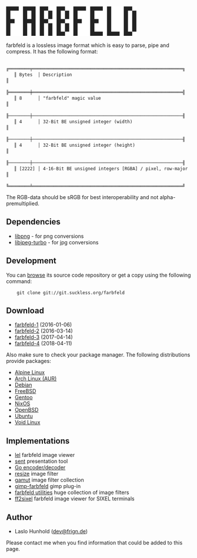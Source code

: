 ![farbfeld](farbfeld.svg)

farbfeld is a lossless image format which is easy to parse, pipe and
compress.
It has the following format:

       ╔════════╤═════════════════════════════════════════════════════════╗
       ║ Bytes  │ Description                                             ║
       ╠════════╪═════════════════════════════════════════════════════════╣
       ║ 8      │ "farbfeld" magic value                                  ║
       ╟────────┼─────────────────────────────────────────────────────────╢
       ║ 4      │ 32-Bit BE unsigned integer (width)                      ║
       ╟────────┼─────────────────────────────────────────────────────────╢
       ║ 4      │ 32-Bit BE unsigned integer (height)                     ║
       ╟────────┼─────────────────────────────────────────────────────────╢
       ║ [2222] │ 4⋅16-Bit BE unsigned integers [RGBA] / pixel, row-major ║
       ╚════════╧═════════════════════════════════════════════════════════╝

The RGB-data should be sRGB for best interoperability and not
alpha-premultiplied.

Dependencies
------------

* [libpng](http://www.libpng.org/pub/png/libpng.html) - for png conversions
* [libjpeg-turbo](http://libjpeg-turbo.virtualgl.org/) - for jpg conversions

Development
-----------

You can [browse](//git.suckless.org/farbfeld) its source code repository
or get a copy using the following command:

        git clone git://git.suckless.org/farbfeld

Download
--------

* [farbfeld-1](//dl.suckless.org/farbfeld/farbfeld-1.tar.gz) (2016-01-06)
* [farbfeld-2](//dl.suckless.org/farbfeld/farbfeld-2.tar.gz) (2016-03-14)
* [farbfeld-3](//dl.suckless.org/farbfeld/farbfeld-3.tar.gz) (2017-04-14)
* [farbfeld-4](//dl.suckless.org/farbfeld/farbfeld-4.tar.gz) (2018-04-11)

Also make sure to check your package manager. The following distributions
provide packages:

* [Alpine Linux](https://pkgs.alpinelinux.org/package/edge/testing/x86_64/farbfeld)
* [Arch Linux (AUR)](https://aur.archlinux.org/packages/farbfeld)
* [Debian](https://packages.debian.org/farbfeld)
* [FreeBSD](https://svnweb.freebsd.org/ports/head/graphics/farbfeld/)
* [Gentoo](https://packages.gentoo.org/packages/media-gfx/farbfeld)
* [NixOS](https://github.com/NixOS/nixpkgs/tree/master/pkgs/development/libraries/farbfeld)
* [OpenBSD](http://ports.su/graphics/farbfeld)
* [Ubuntu](https://packages.ubuntu.com/farbfeld)
* [Void Linux](https://github.com/voidlinux/void-packages/tree/master/srcpkgs/farbfeld)

Implementations
---------------

* [lel](http://git.2f30.org/lel) farbfeld image viewer
* [sent](//tools.suckless.org/sent/) presentation tool
* [Go encoder/decoder](https://github.com/hullerob/go.farbfeld)
* [resize](https://github.com/ender672/farbfeld-resize) image filter
* [gamut](https://github.com/erik/gamut) image filter collection
* [gimp-farbfeld](https://github.com/ids1024/gimp-farbfeld) gimp plug-in
* [farbfeld utilities](http://zzo38computer.org/fossil/farbfeld.ui/) huge collection of image filters
* [ff2sixel](https://gitlab.com/link2xt/ff2sixel) farbfeld image viewer for SIXEL terminals

Author
------

* Laslo Hunhold (dev@frign.de)

Please contact me when you find information that could be added to this
page.
